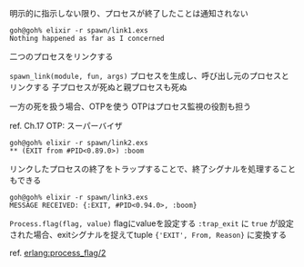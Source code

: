 明示的に指示しない限り、プロセスが終了したことは通知されない

```
goh@goh% elixir -r spawn/link1.exs
Nothing happened as far as I concerned
```

二つのプロセスをリンクする

`spawn_link(module, fun, args)`
プロセスを生成し、呼び出し元のプロセスとリンクする
子プロセスが死ぬと親プロセスも死ぬ

一方の死を扱う場合、OTPを使う
OTPはプロセス監視の役割も担う

ref. Ch.17 OTP: スーパーバイザ

```
goh@goh% elixir -r spawn/link2.exs
** (EXIT from #PID<0.89.0>) :boom
```

リンクしたプロセスの終了をトラップすることで、終了シグナルを処理することもできる

```
goh@goh% elixir -r spawn/link3.exs
MESSAGE RECEIVED: {:EXIT, #PID<0.94.0>, :boom}
```

`Process.flag(flag, value)`
flagにvalueを設定する
`:trap_exit` に `true` が設定された場合、exitシグナルを捉えてtuple `{'EXIT', From, Reason}` に変換する

ref. [erlang:process_flag/2](http://erlang.org/doc/man/erlang.html#process_flag-2)

